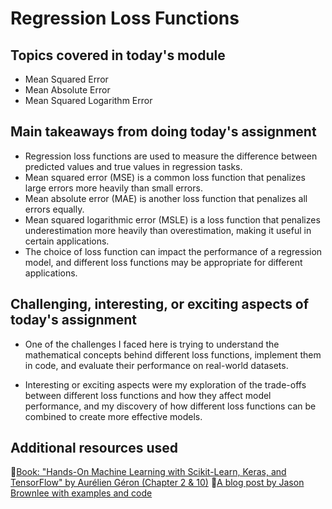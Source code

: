# Regression Loss Functions

## Topics covered in today's module
* Mean Squared Error
* Mean Absolute Error
* Mean Squared Logarithm Error

## Main takeaways from doing today's assignment
* Regression loss functions are used to measure the difference between predicted values and true values in regression tasks.
* Mean squared error (MSE) is a common loss function that penalizes large errors more heavily than small errors.
* Mean absolute error (MAE) is another loss function that penalizes all errors equally.
* Mean squared logarithmic error (MSLE) is a loss function that penalizes underestimation more heavily than overestimation, making it useful in certain applications.
* The choice of loss function can impact the performance of a regression model, and different loss functions may be appropriate for different applications.

## Challenging, interesting, or exciting aspects of today's assignment
* One of the challenges I faced here is trying to understand the mathematical concepts behind different loss functions, implement them in code, and evaluate their performance on real-world datasets.

* Interesting or exciting aspects were my exploration of the trade-offs between different loss functions and how they affect model performance, and my discovery of how different loss functions can be combined to create more effective models.

## Additional resources used 
📕[Book: "Hands-On Machine Learning with Scikit-Learn, Keras, and TensorFlow" by Aurélien Géron (Chapter 2 & 10)](https://drive.google.com/file/d/1tAoPyJfFOt6fzi2SFGJAJArPlIKWV5gd/view)
📰[A blog post by Jason Brownlee with examples and code](https://machinelearningmastery.com/how-to-choose-loss-functions-when-training-deep-learning-neural-networks/)
